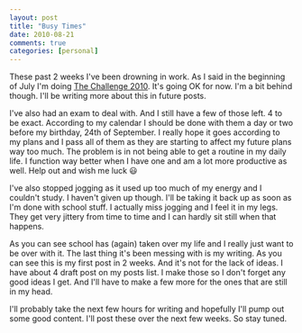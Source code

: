 ```yaml
---
layout: post
title: "Busy Times"
date: 2010-08-21
comments: true
categories: [personal]
---
```


These past 2 weeks I've been drowning in work. As I said in the beginning of July I'm doing [The Challenge 2010][tc10]. It's going OK for now. I'm a bit behind though. I'll be writing more about this in future posts.

I've also had an exam to deal with. And I still have a few of those left. 4 to be exact. According to my calendar I should be done with them a day or two before my birthday, 24th of September. I really hope it goes according to my plans and I pass all of them as they are starting to affect my future plans way too much. The problem is in not being able to get a routine in my daily life. I function way better when I have one and am a lot more productive as well. Help out and wish me luck :smiley:

I've also stopped jogging as it used up too much of my energy and I couldn't study. I haven't given up though. I'll be taking it back up as soon as I'm done with school stuff. I actually miss jogging and I feel it in my legs. They get very jittery from time to time and I can hardly sit still when that happens.

As you can see school has (again) taken over my life and I really just want to be over with it. The last thing it's been messing with is my writing. As you can see this is my first post in 2 weeks. And it's not for the lack of ideas. I have about 4 draft post on my posts list. I make those so I don't forget any good ideas I get. And I'll have to make a few more for the ones that are still in my head.

I'll probably take the next few hours for writing and hopefully I'll pump out some good content. I'll post these over the next few weeks. So stay tuned.

[tc10]: https://www.challenge.co "The Challenge"
